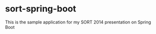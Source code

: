 sort-spring-boot
================

This is the sample application for my SORT 2014 presentation on Spring Boot
